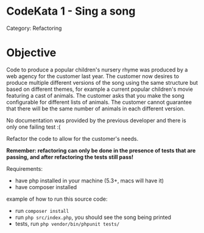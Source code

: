 # CodeKata 1 - Sing a song
Category: Refactoring

# Objective
Code to produce a popular children's nursery rhyme was produced by a web agency for the customer last year. The customer now desires to produce multiple different versions of the song using the same structure but based on different themes, for example a current popular children's movie featuring a cast of animals. The customer asks that you make the song configurable for different lists of animals. The customer cannot guarantee that there will be the same number of animals in each different version.

No documentation was provided by the previous developer and there is only one failing test :(

Refactor the code to allow for the customer's needs.

**Remember: refactoring can only be done in the presence of tests that are passing, and after refactoring the tests still pass!**

Requirements:
- have php installed in your machine (5.3+, macs will have it)
- have composer installed

example of how to run this source code:
- run `composer install`
- run `php src/index.php`, you should see the song being printed
- tests, run `php vendor/bin/phpunit tests/`
